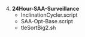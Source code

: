 4. **24Hour-SAA-Surveillance**
    - InclinationCycler.script
    - SAA-Opt-Base.script
    - tleSortBig2.sh

